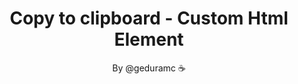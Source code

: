 <h1 align="center">Copy to clipboard - Custom Html Element</h1>

<p align="center">
  By @geduramc ☕
</p>
